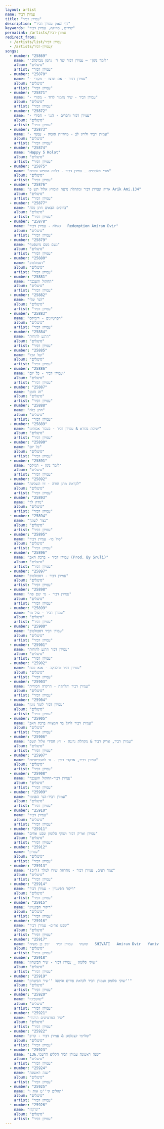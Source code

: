 ```yaml
---
layout: artist
name: עמירן דביר
title: "עמירן דביר"
description: "דף האמן עמירן דביר"
keywords: "שירים, מוזיקה, עמירן דביר"
permalink: /artists/עמירן-דביר
redirect_from:
  - /artists/list/עמירן דביר
  - /artists/עמירן-דביר/
songs:
  - number: "25869"
    name: "'לזמר ניגון' – עמירן דביר שר ר' נחמן מברסלב"
    album: "סינגלים"
    artist: "עמירן דביר"
  - number: "25870"
    name: "- עמירן דביר - אם תרצו - מקורי"
    album: "סינגלים"
    artist: "עמירן דביר"
  - number: "25871"
    name: "- עמירן דביר - שיר מזמור לדוד - מקורי"
    album: "סינגלים"
    artist: "עמירן דביר"
  - number: "25872"
    name: "- עמירן דביר וחברים - הנני - חסידי"
    album: "סינגלים"
    artist: "עמירן דביר"
  - number: "25873"
    name: "- עמירן דביר ולירון לב - מחרוזת סוכות - עממי"
    album: "סינגלים"
    artist: "עמירן דביר"
  - number: "25874"
    name: "Happy 5 Kolot"
    album: "סינגלים"
    artist: "עמירן דביר"
  - number: "25875"
    name: "אורי אלטבוים _ עמירן דביר - בלדת השמש והירח"
    album: "סינגלים"
    artist: "עמירן דביר"
  - number: "25876"
    name: "אריק ועמירן דביר ומקהלת נרננה קומזיץ אלול תש פ Arik Ami.134"
    album: "סינגלים"
    artist: "עמירן דביר"
  - number: "25877"
    name: "ברוכים הבאים חתן כלה"
    album: "סינגלים"
    artist: "עמירן דביר"
  - number: "25878"
    name: "גאולה - עמירן דביר   Redemption Amiran Dvir"
    album: "סינגלים"
    artist: "עמירן דביר"
  - number: "25879"
    name: "גשם גשם מיטפטף"
    album: "סינגלים"
    artist: "עמירן דביר"
  - number: "25880"
    name: "דספזלטוב"
    album: "סינגלים"
    artist: "עמירן דביר"
  - number: "25881"
    name: "החתול והעכבר"
    album: "סינגלים"
    artist: "עמירן דביר"
  - number: "25882"
    name: "הנר שלי"
    album: "סינגלים"
    artist: "עמירן דביר"
  - number: "25883"
    name: "הפרטיזנים - רימיקס"
    album: "סינגלים"
    artist: "עמירן דביר"
  - number: "25884"
    name: "הרגע להודות"
    album: "סינגלים"
    artist: "עמירן דביר"
  - number: "25885"
    name: "ועל הכל"
    album: "סינגלים"
    artist: "עמירן דביר"
  - number: "25886"
    name: "ועמירן דביר - כל יום"
    album: "סינגלים"
    artist: "עמירן דביר"
  - number: "25887"
    name: "זה הזמן"
    album: "סינגלים"
    artist: "עמירן דביר"
  - number: "25888"
    name: "חתן כלה"
    album: "סינגלים"
    artist: "עמירן דביר"
  - number: "25889"
    name: "ישיבת נהורא & עמירן דביר - בעבור אבותינו"
    album: "סינגלים"
    artist: "עמירן דביר"
  - number: "25890"
    name: "כל יום"
    album: "סינגלים"
    artist: "עמירן דביר"
  - number: "25891"
    name: "לזמר ניגון - רמיקס"
    album: "סינגלים"
    artist: "עמירן דביר"
  - number: "25892"
    name: "לקראת מתן תורה - זיו השכינה"
    album: "סינגלים"
    artist: "עמירן דביר"
  - number: "25893"
    name: "נודה לך"
    album: "סינגלים"
    artist: "עמירן דביר"
  - number: "25894"
    name: "נצור לשונך"
    album: "סינגלים"
    artist: "עמירן דביר"
  - number: "25895"
    name: "סול מי- עמירן דביר"
    album: "סינגלים"
    artist: "עמירן דביר"
  - number: "25896"
    name: "עמירן דביר - ברכת האב (Prod. By Sruli)"
    album: "סינגלים"
    artist: "עמירן דביר"
  - number: "25897"
    name: "עמירן דביר - דספזלטוב"
    album: "סינגלים"
    artist: "עמירן דביר"
  - number: "25898"
    name: "עמירן דביר - מי שם פה"
    album: "סינגלים"
    artist: "עמירן דביר"
  - number: "25899"
    name: "עמירן דביר - סול מי"
    album: "סינגלים"
    artist: "עמירן דביר"
  - number: "25900"
    name: "עמירן דביר דספזלטוב"
    album: "סינגלים"
    artist: "עמירן דביר"
  - number: "25901"
    name: "עמירן דביר הרגע להודות"
    album: "סינגלים"
    artist: "עמירן דביר"
  - number: "25902"
    name: "עמירן דביר והלהקה - אנא בכח"
    album: "סינגלים"
    artist: "עמירן דביר"
  - number: "25903"
    name: "עמירן דביר והלהקה - הרקדה חסידית"
    album: "סינגלים"
    artist: "עמירן דביר"
  - number: "25904"
    name: "עמירן דביר לזמר ניגון"
    album: "סינגלים"
    artist: "עמירן דביר"
  - number: "25905"
    name: "עמירן דביר לרגל בר המצווה ברכת האב"
    album: "סינגלים"
    artist: "עמירן דביר"
  - number: "25906"
    name: "עמירן דביר, אריק דביר & מקהלת נרננה - זיץ חסידי אלול תשפ"
    album: "סינגלים"
    artist: "עמירן דביר"
  - number: "25907"
    name: "עמירן דביר, ארקדי דוכין - נר לתצפיתניות"
    album: "סינגלים"
    artist: "עמירן דביר"
  - number: "25908"
    name: "עמירן דביר-החתול והעכבר"
    album: "סינגלים"
    artist: "עמירן דביר"
  - number: "25909"
    name: "עמירן דביר-הנר הפנימי"
    album: "סינגלים"
    artist: "עמירן דביר"
  - number: "25910"
    name: "עמירן דביר"
    album: "סינגלים"
    artist: "עמירן דביר"
  - number: "25911"
    name: "עמירן ואריק דביר ושוקי סלומון שבט אחים"
    album: "סינגלים"
    artist: "עמירן דביר"
  - number: "25912"
    name: "עמירן"
    album: "סינגלים"
    artist: "עמירן דביר"
  - number: "25913"
    name: "צמד רעים, עמירן דביר - מחרוזת שירו למלך (לייב)"
    album: "סינגלים"
    artist: "עמירן דביר"
  - number: "25914"
    name: "ריקוד הפינגווין - עמירן דביר"
    album: "סינגלים"
    artist: "עמירן דביר"
  - number: "25915"
    name: "ריקוד הפינגווין"
    album: "סינגלים"
    artist: "עמירן דביר"
  - number: "25916"
    name: "שבט אחים- עמירן דביר"
    album: "סינגלים"
    artist: "עמירן דביר"
  - number: "25917"
    name: "שועתי   עמירן דביר   יניב בן משיח   SHIVATI   Amiran Dvir   Yaniv Ben Mashiach"
    album: "סינגלים"
    artist: "עמירן דביר"
  - number: "25918"
    name: "שוקי סלומון _ עמירן דביר - שיר הביטחון"
    album: "סינגלים"
    artist: "עמירן דביר"
  - number: "25919"
    name: "שוקי סלומון ועמירן דביר לקראת פורים והשנה ''שיר הביטחון''"
    album: "סינגלים"
    artist: "עמירן דביר"
  - number: "25920"
    name: "שושביניו"
    album: "סינגלים"
    artist: "עמירן דביר"
  - number: "25921"
    name: "שיר הפרטיזנים היהודי"
    album: "סינגלים"
    artist: "עמירן דביר"
  - number: "25922"
    name: "שלוימי קצנלבוגן & עמירן דביר - קרוב"
    album: "סינגלים"
    artist: "עמירן דביר"
  - number: "25923"
    name: "שנה ראשונה עמירן דביר הקליפ הרשמי.136"
    album: "סינגלים"
    artist: "עמירן דביר"
  - number: "25924"
    name: "שנה ראשונה"
    album: "סינגלים"
    artist: "עמירן דביר"
  - number: "25925"
    name: "תהלים קי''ט אות ו"
    album: "סינגלים"
    artist: "עמירן דביר"
  - number: "25926"
    name: "תרקדו"
    album: "סינגלים"
    artist: "עמירן דביר"
---
```

